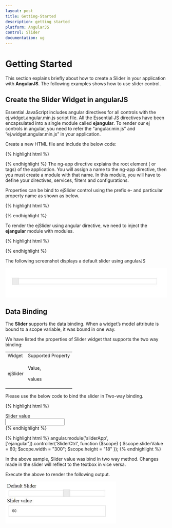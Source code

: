 ```yaml
---
layout: post
title: Getting-Started
description: getting started
platform: AngularJS
control: Slider
documentation: ug
---
```


# Getting Started

This section explains briefly about how to create a Slider in your application with **AngularJS**. The following examples shows how to use slider control.

## Create the Slider Widget in angularJS

Essential JavaScript includes angular directives for all controls with the ej.widget.angular.min.js script file. All the Essential JS directives have been encapsulated into a single module called **ejangular**. To render our ej controls in angular, you need to refer the “angular.min.js” and “ej.widget.angular.min.js” in your application.

Create a new HTML file and include the below code:

{% highlight html %}
<!doctype html>
<html lang="en" ng-app="SliderCtrl">
<head>
    <title>Essential Studio for JavaScript : Angular JS Support for Slider </title>
    <!-- Style sheet for default theme (flat azure) -->
    <link href="http://cdn.syncfusion.com/{{ site.releaseversion }}/js/web/flat-azure/ej.web.all.min.css" rel="stylesheet" />
    <!--Scripts-->
    <script src="http://cdn.syncfusion.com/js/assets/external/jquery-1.11.3.min.js" type="text/javascript"> </script>
    <script src="http://cdn.syncfusion.com/js/assets/external/jquery.easing.1.3.min.js" type="text/javascript"></script>
    <script src="http://cdn.syncfusion.com/js/assets/external/angular.min.js"></script>
    <script type="text/javascript" src="http://cdn.syncfusion.com/{{ site.releaseversion }}/js/web/ej.web.all.min.js "></script>
    <script src="http://cdn.syncfusion.com/{{ site.releaseversion }}/js/common/ej.widget.angular.min.js"></script>
    <!--Add custom scripts here -->
</head>
<body>
    <!--Add the slider elements here-->
</body>
</html>

{% endhighlight %}
The ng-app directive explains the root element (<html> or <body> tags) of the application. You will assign a name to the ng-app directive, then you must create a module with that name. In this module, you will have to define your directives, services, filters and configurations.

Properties can be bind to ejSlider control using the prefix e- and particular property name as shown as below.

{% highlight html %}
<div id="BasicSlider" ej-slider e-height="20" e-width="500"></div>
{% endhighlight %}

To render the ejSlider using angular directive, we need to inject the **ejangular** module with modules.

{% highlight html %}
 <script>
      angular.module('sliderApp', ['ejangular'])
      .controller('SliderCtrl', function ($scope) {

      });
 </script>
{% endhighlight %}

The following screenshot displays a default slider using angularJS

![](Getting-Started_images/GettingStarted_img1.jpeg)


## Data Binding

The **Slider** supports the data binding. When a widget’s model attribute is bound to a scope variable, it was bound in one way.

We have listed the properties of Slider widget that supports the two way binding:

<table>
<tr>
<td>
Widget<br/><br/></td><td>
Supported Property<br/><br/></td></tr>
<tr>
<td>
ejSlider<br/><br/></td><td>
Value,<br/><br/>values<br/><br/></td></tr>
</table>
Please use the below code to bind the slider in Two-way binding.

{% highlight html %}
<div class="angularbind">
<div id="control">
<div id="Slider" ej-slider e-width="width" e-value="sliderValue" e-height="height"></div>
</div>
<span>Slider value</span>
<div id="binding">
<input type="text" name="slider" class="input ejinputtext" ng-model="sliderValue" />
</div>

</div>
{% endhighlight %}

{% highlight html %}
angular.module('sliderApp', ['ejangular']).controller('SliderCtrl', function ($scope) {
$scope.sliderValue = 60;
$scope.width = "300";
$scope.height = "18"
});
{% endhighlight %}

In the above sample, Slider value was bind in two way method. Changes made in the slider will reflect to the textbox in vice versa.

Execute the above to render the following output.

![](Getting-Started_images/GettingStarted_img2.jpeg)


